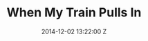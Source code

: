 ---
title: When My Train Pulls In
date: 2014-12-02 13:22:00 Z
position: 0
client: Gary Clarke Jr 
video: https://vimeo.com/113455851
image: "/uploads/gary-clarke-jr-when-my-train-pulls-in.jpg"

director: Carmela Makela
producer: Jeanna Smith
layout: page
---